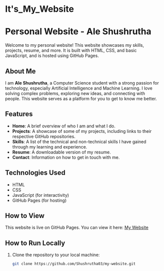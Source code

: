 # It's_My_Website

# Personal Website - Ale Shushrutha

Welcome to my personal website! This website showcases my skills, projects, resume, and more. It is built with HTML, CSS, and basic JavaScript, and is hosted using GitHub Pages.

## About Me
I am **Ale Shushrutha**, a Computer Science student with a strong passion for technology, especially Artificial Intelligence and Machine Learning. I love solving complex problems, exploring new ideas, and connecting with people. This website serves as a platform for you to get to know me better.

## Features
- **Home**: A brief overview of who I am and what I do.
- **Projects**: A showcase of some of my projects, including links to their respective GitHub repositories.
- **Skills**: A list of the technical and non-technical skills I have gained through my learning and experience.
- **Resume**: A downloadable version of my resume.
- **Contact**: Information on how to get in touch with me.

## Technologies Used
- HTML
- CSS
- JavaScript (for interactivity)
- GitHub Pages (for hosting)

## How to View
This website is live on GitHub Pages. You can view it here:
[My Website](https://shushrutha03.github.io/my-website/)

## How to Run Locally
1. Clone the repository to your local machine:
   ```bash
   git clone https://github.com/Shushrutha03/my-website.git

